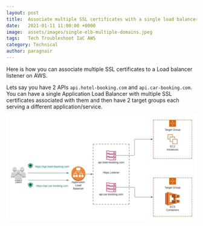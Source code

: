 ```yaml
---
layout: post
title:  Associate multiple SSL certificates with a single load balancer within a CloudFormation template
date:   2021-01-11 11:00:00 +0000
image:  assets/images/single-elb-multiple-domains.jpeg
tags:   Tech Troubleshoot IaC AWS
category: Technical
author: paragnair
---
```


Here is how you can associate multiple SSL certificates to a Load balancer listener on AWS.

Lets say you have 2 APIs `api.hotel-booking.com` and `api.car-booking.com`. You can have a single Application Load Balancer with multiple SSL certificates associated with them and then have 2 target groups each serving a different application/service.

![Muliple Domains](/assets/images/single-elb-multiple-domains.jpeg)